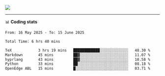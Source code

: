 <picture>
  <source
  srcset="https://github-readme-stats.vercel.app/api?username=sant0s12&show_icons=true&theme=dark"
  media="(prefers-color-scheme: dark)"
  />
  <source
  srcset="https://github-readme-stats.vercel.app/api?username=sant0s12&show_icons=true"
  media="(prefers-color-scheme: light)"
  />
  <img src="https://github-readme-stats.vercel.app/api?username=sant0s12&show_icons=true" />
</picture>

---

📊 **Coding stats**

<!--START_SECTION:waka-->

```txt
From: 16 May 2025 - To: 15 June 2025

Total Time: 6 hrs 40 mins

TeX            3 hrs 19 mins   ████████████░░░░░░░░░░░░░   48.30 %
Markdown       45 mins         ██▓░░░░░░░░░░░░░░░░░░░░░░   11.07 %
hyprlang       43 mins         ██▓░░░░░░░░░░░░░░░░░░░░░░   10.58 %
Python         33 mins         ██░░░░░░░░░░░░░░░░░░░░░░░   08.18 %
OpenEdge ABL   15 mins         █░░░░░░░░░░░░░░░░░░░░░░░░   03.71 %
```

<!--END_SECTION:waka-->
